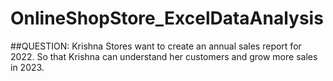 # OnlineShopStore_ExcelDataAnalysis
##QUESTION: 
   Krishna Stores want to create an annual sales report for 2022. So that Krishna can understand her customers and grow more sales in 2023.
